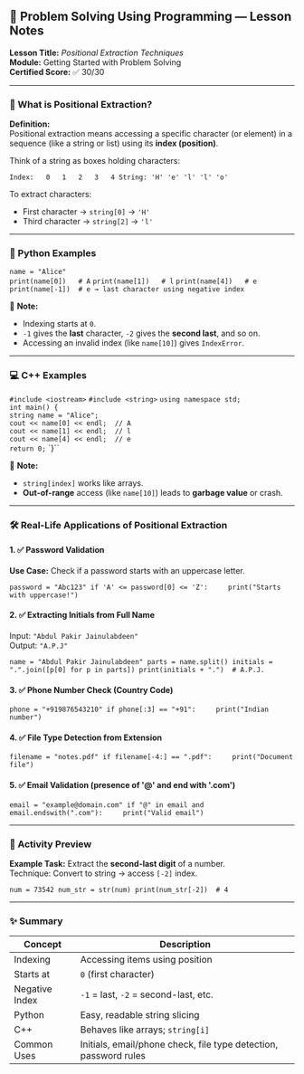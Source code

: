 ## 🧠 Problem Solving Using Programming — Lesson Notes

**Lesson Title:** _Positional Extraction Techniques_  
**Module:** Getting Started with Problem Solving  
**Certified Score:** ✅ 30/30

---

### 📌 What is Positional Extraction?

**Definition:**  
Positional extraction means accessing a specific character (or element) in a sequence (like a string or list) using its **index (position)**.

Think of a string as boxes holding characters:

`Index:   0   1   2   3   4 String: 'H' 'e' 'l' 'l' 'o'`

To extract characters:

- First character → `string[0]` → `'H'`
- Third character → `string[2]` → `'l'`

---

### 🐍 Python Examples

`name = "Alice"`  
`print(name[0])   # A` 
`print(name[1])   # l` 
`print(name[4])   # e` 
`print(name[-1])  # e → last character using negative index`

📌 **Note:**

- Indexing starts at `0`.
- `-1` gives the **last** character, `-2` gives the **second last**, and so on.
- Accessing an invalid index (like `name[10]`) gives `IndexError`.

---

### 💻 C++ Examples

`#include <iostream>` 
`#include <string>` 
`using namespace std;`  
`int main() {`     
`string name = "Alice";`     
`cout << name[0] << endl;  // A`     
`cout << name[1] << endl;  // l`     
`cout << name[4] << endl;  // e`     
`return 0;` 
`}``

📌 **Note:**

- `string[index]` works like arrays.
- **Out-of-range** access (like `name[10]`) leads to **garbage value** or crash.

---

### 🛠️ Real-Life Applications of Positional Extraction

#### 1. ✅ Password Validation

**Use Case:** Check if a password starts with an uppercase letter.

`password = "Abc123" if 'A' <= password[0] <= 'Z':     print("Starts with uppercase!")`

#### 2. ✅ Extracting Initials from Full Name

Input: `"Abdul Pakir Jainulabdeen"`  
Output: `"A.P.J"`

`name = "Abdul Pakir Jainulabdeen" parts = name.split() initials = ".".join([p[0] for p in parts]) print(initials + ".")  # A.P.J.`

#### 3. ✅ Phone Number Check (Country Code)

`phone = "+919876543210" if phone[:3] == "+91":     print("Indian number")`

#### 4. ✅ File Type Detection from Extension

`filename = "notes.pdf" if filename[-4:] == ".pdf":     print("Document file")`

#### 5. ✅ Email Validation (presence of '@' and end with '.com')

`email = "example@domain.com" if "@" in email and email.endswith(".com"):     print("Valid email")`

---

### 🧪 Activity Preview

**Example Task:** Extract the **second-last digit** of a number.  
Technique: Convert to string → access `[-2]` index.

`num = 73542 num_str = str(num) print(num_str[-2])  # 4`

---

### ✨ Summary

| Concept        | Description                                                      |
| -------------- | ---------------------------------------------------------------- |
| Indexing       | Accessing items using position                                   |
| Starts at      | `0` (first character)                                            |
| Negative Index | `-1` = last, `-2` = second-last, etc.                            |
| Python         | Easy, readable string slicing                                    |
| C++            | Behaves like arrays; `string[i]`                                 |
| Common Uses    | Initials, email/phone check, file type detection, password rules |
